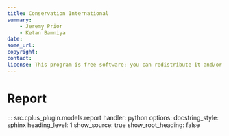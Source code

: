 ```yaml
---
title: Conservation International
summary:
    - Jeremy Prior
    - Ketan Bamniya
date:
some_url:
copyright:
contact:
license: This program is free software; you can redistribute it and/or modify it under the terms of the GNU Affero General Public License as published by the Free Software Foundation; either version 3 of the License, or (at your option) any later version.
---
```


# Report

::: src.cplus_plugin.models.report
    handler: python
    options:
        docstring_style: sphinx
        heading_level: 1
        show_source: true
        show_root_heading: false